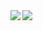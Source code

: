 <a href= "https://github.com/anuraghazra/github-readme-stats">
  <img align="left" src="https://github-readme-stats.vercel.app/api?username=alexadastra&count_private=true&include_all_commits=true&show_icons=true&hide=contribs&theme=github_dark&line_height=40&card_width=400px" />
</a>
<a href="https://github.com/anuraghazra/github-readme-stats">
 <img align="left" src="https://github-readme-stats.vercel.app/api/top-langs/?username=alexadastra&count_private=true&layout=default&hide=makefile,dockerfile,mustache,mako&theme=github_dark&line_height=27&card_width=400px" />
</a>
